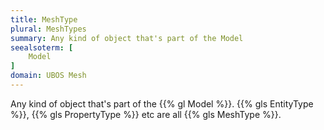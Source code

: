 ```yaml
---
title: MeshType
plural: MeshTypes
summary: Any kind of object that's part of the Model
seealsoterm: [
    Model
]
domain: UBOS Mesh
---
```


Any kind of object that's part of the {{% gl Model %}}.
{{% gls EntityType %}}, {{% gls PropertyType %}} etc are all
{{% gls MeshType %}}.
